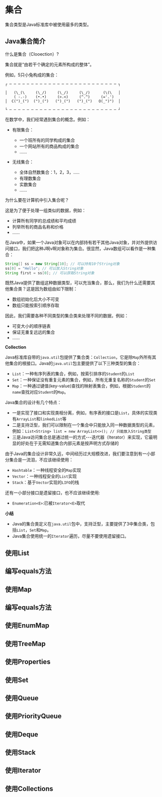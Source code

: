 # 集合

集合类型是Java标准库中被使用最多的类型。

## Java集合简介

什么是集合（Clooection）?

集合就是“由若干个确定的元素所构成的整体”。

例如，5只小兔构成的集合：

```ascii
┌ ─ ─ ─ ─ ─ ─ ─ ─ ─ ─ ─ ─ ─ ─ ─ ─ ─ ─ ─ ─ ─ ─ ─ ─ ─ ┐

│   (\_(\     (\_/)     (\_/)     (\_/)      (\(\   │
    ( -.-)    (•.•)     (>.<)     (^.^)     (='.')
│  C(")_(")  (")_(")   (")_(")   (")_(")   O(_")")  │

└ ─ ─ ─ ─ ─ ─ ─ ─ ─ ─ ─ ─ ─ ─ ─ ─ ─ ─ ─ ─ ─ ─ ─ ─ ─ ┘
```

在数学中，我们经常遇到集合的概念。例如：

- 有限集合：
  - 一个班所有的同学构成的集合
  - 一个网站所有的商品构成的集合
  - ......

- 无线集合：
  - 全体自然数集合：1，2，3，.....
  - 有理数集合
  - 实数集合
  - ......

为什么要在计算机中引入集合呢？

这是为了便于处理一组类似的数据，例如：

- 计算所有同学的总成绩和平均成绩
- 列举所有的商品名称和价格
- ......

在Java中，如果一个Java对象可以在内部持有若干其他Java对象，并对外提供访问接口，我们把这种J啊v啊对象称为集合。很显然，Java数组可以看作是一种集合：

```java
String[] ss = new String[10]; // 可以持有10个String对象
ss[0] = "Hello"; // 可以放入String对象
String first = ss[0]; // 可以获取String对象
```

既然Java提供了数组这种数据类型，可以充当集合，那么，我们为什么还需要其他集合类？这是因为数组由如下限制：

- 数组初始化后大小不可变
- 数组只能按索引顺序存取

因此，我们需要各种不同类型的集合类来处理不同的数据，例如：

- 可变大小的顺序链表
- 保证无重复远远的集合
- ......

**Collection**

Java标准库自带的`java.util`包提供了集合类：`Collection`，它是除`Map`外所有其他集合的根接口。Java的`java.util`包主要提供了以下三种类型的集合：

- `List`：一种有序列表的集合，例如，按索引排序的`Student`的`List`
- `Set`：一种保证没有重复元素的集合，例如，所有无重复名称的`Student`的`Set`
- `Map`：一种通过键值(key-value)查找的映射表集合，例如，根据`Student`的`name`查找对应`Student`的`Map`。

Java集合的设计有几个特点：

- 一是实现了接口和实现类相分离，例如，有序表的接口是`List`，具体的实现类有`ArrayList`和`linkedList`等
- 二是支持泛型，我们可以限制在一个集合中只能放入同一种数据类型的元素，例如：`List<String> list = new ArrayList<>(); // 只能放入String类型`
- 三是Java访问集合总是通过统一的方式---迭代器（Iterator）来实现，它最明显的好处在于无需知道集合内部元素是按声明方式存储的

由于Java的集合设计非常久远，中间经历过大规模改进，我们要注意到有一小部分集合是一流泪，不应该继续使用：

- `Hashtable`：一种线程安全的`Map`实现
- `Vector`：一种线程安全的`List`实现
- `Stack`：基于`Vector`实现的`LIFO`的栈

还有一小部分接口是遗留接口，也不应该继续使用:

- `Enumeration<E>`:已被`Iterator<E>`取代

**小结**

- Java的集合类定义在`java.util`包中，支持泛型，主要提供了3中集合类，包括`List`，`Set`和`Map`。
- Java集合使用统一的`Iterator`遍历，尽量不要使用遗留接口。

## 使用List



## 编写equals方法

## 使用Map

## 编写equals方法

## 使用EnumMap

## 使用TreeMap

## 使用Properties

## 使用Set

## 使用Queue

## 使用PriorityQueue

## 使用Deque

## 使用Stack

## 使用Iterator

## 使用Collections